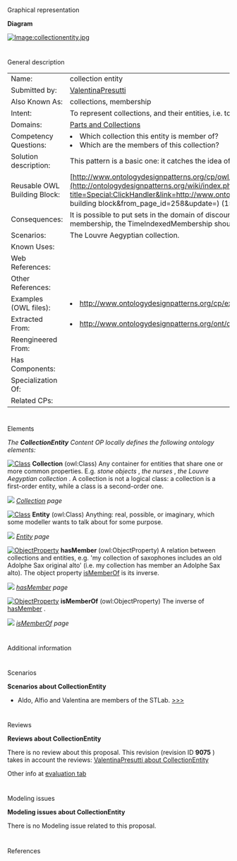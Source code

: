 # 

 Graphical representation



__Diagram__ 





[![Image:collectionentity.jpg](../images/0/03/Collectionentity.jpg)](../Image/Collectionentity.jpg "Image:collectionentity.jpg")





# 

 General description




|  |  |
| --- | --- |
|  Name:  |  collection entity  |
|  Submitted by:  | [ValentinaPresutti](../User/ValentinaPresutti "User:ValentinaPresutti")  |
|  Also Known As:  |  collections, membership  |
|  Intent:  |  To represent collections, and their entities, i.e. to represent membership.  |
|  Domains:  | [Parts and Collections](../Community/Parts_and_Collections "Community:Parts and Collections")  |
|  Competency Questions:  | <li>       Which collection this entity is member of?      </li><li>       Which are the members of this collection?      </li> |
|  Solution description:  |  This pattern is a basic one: it catches the idea of a collection and its members.  |
|  Reusable OWL Building Block:  | [http://www.ontologydesignpatterns.org/cp/owl/collectionentity.owl](http://ontologydesignpatterns.org/wiki/index.php?title=Special:ClickHandler&link=http://www.ontologydesignpatterns.org/cp/owl/collectionentity.owl&message=OWL building block&from_page_id=258&update=)  (1538)  |
|  Consequences:  |  It is possible to put sets in the domain of discourse through the class [Collection](../Submissions/CollectionEntity/Collection "Submissions:CollectionEntity/Collection")  , which reifies them.  For temporary membership, the TimeIndexedMembership should be used.  |
|  Scenarios:  |  The Louvre Aegyptian collection.  |
|  Known Uses:  |  |
|  Web References:  |  |
|  Other References:  |  |
|  Examples (OWL files):  | <li><a class="external free" href="http://www.ontologydesignpatterns.org/cp/examples/collectionentity/ISTC.owl" rel="nofollow" title="http://www.ontologydesignpatterns.org/cp/examples/collectionentity/ISTC.owl">        http://www.ontologydesignpatterns.org/cp/examples/collectionentity/ISTC.owl       </a></li> |
|  Extracted From:  | <li><a class="external free" href="http://www.ontologydesignpatterns.org/ont/dul/DUL.owl" rel="nofollow" title="http://www.ontologydesignpatterns.org/ont/dul/DUL.owl">        http://www.ontologydesignpatterns.org/ont/dul/DUL.owl       </a></li> |
|  Reengineered From:  |  |
|  Has Components:  |  |
|  Specialization Of:  |  |
|  Related CPs:  |  |



  





# 

 Elements



_The
 __CollectionEntity__ 
 Content OP locally defines the following ontology elements:_ 






[![Class](../../images/thumb/2/27/Class.gif/20px-Class.gif)](../Image/Class.gif "Class")
__Collection__ 
 (owl:Class) Any container for entities that share one or more common properties. E.g.
 _stone objects_ 
 ,
 _the nurses_ 
 ,
 _the Louvre Aegyptian collection_ 
 . A collection is not a logical class: a collection is a first-order entity, while a class is a second-order one.
 



[![](../../../../images/thumb/8/87/ArrowRight.gif/11px-ArrowRight.gif)](../Image/ArrowRight.gif "ArrowRight.gif")
_[Collection](../Submissions/CollectionEntity/Collection "Submissions:CollectionEntity/Collection") 
 page_ 




[![Class](../../images/thumb/2/27/Class.gif/20px-Class.gif)](../Image/Class.gif "Class")
__Entity__ 
 (owl:Class) Anything: real, possible, or imaginary, which some modeller wants to talk about for some purpose.
 



[![](../../../../images/thumb/8/87/ArrowRight.gif/11px-ArrowRight.gif)](../Image/ArrowRight.gif "ArrowRight.gif")
_[Entity](../Submissions/CollectionEntity/Entity "Submissions:CollectionEntity/Entity") 
 page_ 




[![ObjectProperty](../../images/thumb/c/c3/ObjectProperty.gif/20px-ObjectProperty.gif)](../Image/ObjectProperty.gif "ObjectProperty")
__hasMember__ 
 (owl:ObjectProperty) A relation between collections and entities, e.g. 'my collection of saxophones includes an old Adolphe Sax original alto' (i.e. my collection has member an Adolphe Sax alto). The object property
 [isMemberOf](../Submissions/CollectionEntity/isMemberOf "Submissions:CollectionEntity/isMemberOf") 
 is its inverse.
 



[![](../../../../images/thumb/8/87/ArrowRight.gif/11px-ArrowRight.gif)](../Image/ArrowRight.gif "ArrowRight.gif")
_[hasMember](../Submissions/CollectionEntity/hasMember "Submissions:CollectionEntity/hasMember") 
 page_ 




[![ObjectProperty](../../images/thumb/c/c3/ObjectProperty.gif/20px-ObjectProperty.gif)](../Image/ObjectProperty.gif "ObjectProperty")
__isMemberOf__ 
 (owl:ObjectProperty) The inverse of
 [hasMember](../Submissions/CollectionEntity/hasMember "Submissions:CollectionEntity/hasMember") 
 .
 



[![](../../../../images/thumb/8/87/ArrowRight.gif/11px-ArrowRight.gif)](../Image/ArrowRight.gif "ArrowRight.gif")
_[isMemberOf](../Submissions/CollectionEntity/isMemberOf "Submissions:CollectionEntity/isMemberOf") 
 page_ 


# 

 Additional information



# 

 Scenarios




__Scenarios about CollectionEntity__ 

* Aldo, Alfio and Valentina are members of the STLab. [>>>](../Submissions/CollectionEntity/Scenario_1 "http://ontologydesignpatterns.org/wiki/Submissions:CollectionEntity/Scenario_1")



# 

 Reviews




__Reviews about CollectionEntity__ 


 There is no review about this proposal.
This revision (revision ID
 __9075__ 
 ) takes in account the reviews:
 [ValentinaPresutti about CollectionEntity](http://ontologydesignpatterns.org/wiki/index.php?title=Reviews:ValentinaPresutti_about_CollectionEntity&action=edit&redlink=1 "Reviews:ValentinaPresutti about CollectionEntity (not yet written)") 




 Other info at
 [evaluation tab](http://ontologydesignpatterns.org/wiki/index.php?title=Submissions:CollectionEntity&action=evaluation "http://ontologydesignpatterns.org/wiki/index.php?title=Submissions:CollectionEntity&action=evaluation") 





  





# 

 Modeling issues




__Modeling issues about CollectionEntity__ 


 There is no Modeling issue related to this proposal.
 




  





# 

 References